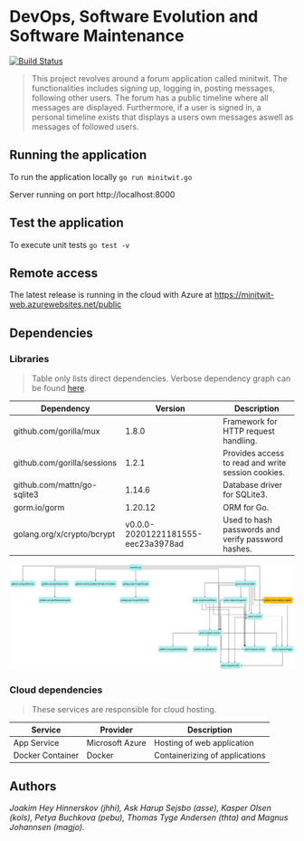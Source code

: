 # DevOps, Software Evolution and Software Maintenance

[![Build Status](https://dev.azure.com/kols/devops-21/_apis/build/status/heyjoakim.devops-21?branchName=main)](https://dev.azure.com/kols/devops-21/_build/latest?definitionId=5&branchName=main)

> This project revolves around a forum application called minitwit. The functionalities includes signing up, logging in, posting messages, following other users. The forum has a public timeline where all messages are displayed. Furthermore, if a user is signed in, a personal timeline exists that displays a users own messages aswell as messages of followed users. 


## Running the application
To run the application locally `go run minitwit.go`

Server running on port http://localhost:8000

## Test the application
To execute unit tests `go test -v`

## Remote access
The latest release is running in the cloud with Azure at <https://minitwit-web.azurewebsites.net/public>
## Dependencies
### Libraries
> Table only lists direct dependencies. Verbose dependency graph can be found [here](assets/dep_app_simple.png).

| **Dependency**                | **Version**                        	| **Description**                                    	|
|-----------------------------	|------------------------------------	|----------------------------------------------------	|
| github.com/gorilla/mux      	| 1.8.0                              	| Framework for HTTP request handling.               	|
| github.com/gorilla/sessions 	| 1.2.1                              	| Provides access to read and write session cookies. 	|
| github.com/mattn/go-sqlite3 	| 1.14.6                             	| Database driver for SQLite3.                       	|
| gorm.io/gorm               	| 1.20.12                           	| ORM for Go.                                        	|
| golang.org/x/crypto/bcrypt  	| v0.0.0-20201221181555-eec23a3978ad 	| Used to hash passwords and verify password hashes. 	|



<img src="assets/dep_app_simple.png"  />

### Cloud dependencies
> These services are responsible for cloud hosting.

| **Service**          	| **Provider**        	| **Description**                   |
|------------------	    |-----------------	    |--------------------------------	|
| App Service      	    | Microsoft Azure 	    | Hosting of web application     	|
| Docker Container 	    | Docker          	    | Containerizing of applications 	|


## Authors
*Joakim Hey Hinnerskov (jhhi), Ask Harup Sejsbo (asse), Kasper Olsen (kols), Petya Buchkova (pebu), Thomas Tyge Andersen (thta) and Magnus Johannsen (magjo).*
